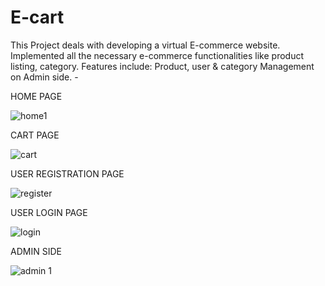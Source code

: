 # E-cart

This Project deals with developing a virtual E-commerce website. 
Implemented all the necessary e-commerce functionalities like product listing, category.
Features include: Product, user & category Management on Admin side. -


HOME PAGE


![home1](https://user-images.githubusercontent.com/121192953/208981627-1be3978a-7c2a-4123-b850-37d61dbb19d8.JPG)



CART PAGE


![cart](https://user-images.githubusercontent.com/121192953/208981672-5d4bca02-0744-4b8c-9999-e281609aeb29.JPG)



USER REGISTRATION PAGE


![register](https://user-images.githubusercontent.com/121192953/208981726-d84b66cf-c4e3-4bd2-b84f-fa11bb55bc8c.JPG)



USER LOGIN PAGE


![login](https://user-images.githubusercontent.com/121192953/208981779-261cde13-1a0c-4504-b0e6-49c26325ca27.JPG)



ADMIN SIDE



![admin 1](https://user-images.githubusercontent.com/121192953/208981835-f63911cc-7bf9-4266-9f36-4fb716797ad4.JPG)
